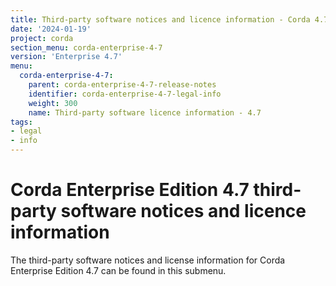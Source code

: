 ```yaml
---
title: Third-party software notices and licence information - Corda 4.7
date: '2024-01-19'
project: corda
section_menu: corda-enterprise-4-7
version: 'Enterprise 4.7'
menu:
  corda-enterprise-4-7:
    parent: corda-enterprise-4-7-release-notes
    identifier: corda-enterprise-4-7-legal-info
    weight: 300
    name: Third-party software licence information - 4.7
tags:
- legal
- info
---
```


# Corda Enterprise Edition 4.7 third-party software notices and licence information

The third-party software notices and license information for Corda Enterprise Edition 4.7 can be found in this submenu.